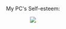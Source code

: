 <p align="center">My PC's Self-esteem:</p>

<div align="center">
  <img src="https://files.catbox.moe/udbjrp.png" style="max-width: 100%; height: auto;" />
</div>
